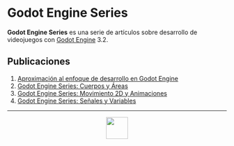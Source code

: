 # Godot Engine Series

**Godot Engine Series** es una serie de artículos sobre desarrollo de videojuegos con [Godot Engine](https://godotengine.org/) 3.2.

## Publicaciones
1. [Aproximación al enfoque de desarrollo en Godot Engine](https://medium.com/@gastoncaminiti/aproximaci%C3%B3n-al-enfoque-de-desarrollo-en-godot-engine-1e3894eca644)
2. [Godot Engine Series: Cuerpos y Áreas](https://medium.com/@gastoncaminiti/godot-engine-series-cuerpos-y-%C3%A1reas-3d01ed1771a4)
3. [Godot Engine Series: Movimiento 2D y Animaciones](https://medium.com/@gastoncaminiti/godot-engine-series-movimiento-2d-y-animaciones-684364847a91)
4. [Godot Engine Series: Señales y Variables](https://medium.com/@gastoncaminiti/godot-engine-series-se%C3%B1ales-y-variables-aa59542e27bd)

<hr>
<p align="center">
  <a href="https://medium.com/@gastoncaminiti"><img width="50" height="50" src="https://miro.medium.com/fit/c/256/256/1*6_fgYnisCa9V21mymySIvA.png"></a>
</p>
